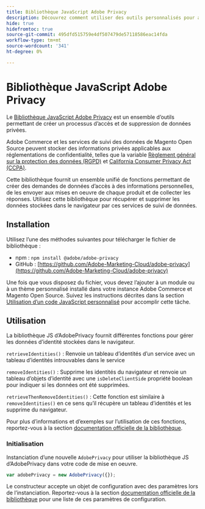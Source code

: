 ```yaml
---
title: Bibliothèque JavaScript Adobe Privacy
description: Découvrez comment utiliser des outils personnalisés pour accéder aux informations personnelles des clients et les supprimer collectées par Adobe Commerce et Magento Open Source.
hide: true
hidefromtoc: true
source-git-commit: 495dfd515759e4df507479de57118586eac14fda
workflow-type: tm+mt
source-wordcount: '341'
ht-degree: 0%

---
```



# Bibliothèque JavaScript Adobe Privacy

<!-- TODO: Remove hide metadata when the library has been integrated with Commerce. -->

Le [Bibliothèque JavaScript Adobe Privacy](https://developer.adobe.com/apis/experienceplatform/gdpr/services/allservices.html) est un ensemble d’outils permettant de créer un processus d’accès et de suppression de données privées.

Adobe Commerce et les services de suivi des données de Magento Open Source peuvent stocker des informations privées applicables aux réglementations de confidentialité, telles que la variable [Règlement général sur la protection des données (RGPD)](gdpr.md) et [California Consumer Privacy Act (CCPA)](ccpa.md).

Cette bibliothèque fournit un ensemble unifié de fonctions permettant de créer des demandes de données d’accès à des informations personnelles, de les envoyer aux mises en oeuvre de chaque produit et de collecter les réponses. Utilisez cette bibliothèque pour récupérer et supprimer les données stockées dans le navigateur par ces services de suivi de données.

## Installation

Utilisez l’une des méthodes suivantes pour télécharger le fichier de bibliothèque :

- npm : `npm install @adobe/adobe-privacy`
- GitHub : [https://github.com/Adobe-Marketing-Cloud/adobe-privacy](https://github.com/Adobe-Marketing-Cloud/adobe-privacy)

Une fois que vous disposez du fichier, vous devez l’ajouter à un module ou à un thème personnalisé installé dans votre instance Adobe Commerce et Magento Open Source. Suivez les instructions décrites dans la section [Utilisation d’un code JavaScript personnalisé](https://developer.adobe.com/commerce/frontend-core/javascript/custom/) pour accomplir cette tâche.

## Utilisation

La bibliothèque JS d’AdobePrivacy fournit différentes fonctions pour gérer les données d’identité stockées dans le navigateur.

`retrieveIdentities()`
: Renvoie un tableau d’identités d’un service avec un tableau d’identités introuvables dans le service

`removeIdentities()`
: Supprime les identités du navigateur et renvoie un tableau d’objets d’identité avec une `isDeleteClientSide` propriété boolean pour indiquer si les données ont été supprimées.

`retrieveThenRemoveIdentities()`
: Cette fonction est similaire à `removeIdentities()` en ce sens qu’il récupère un tableau d’identités et les supprime du navigateur.

Pour plus d’informations et d’exemples sur l’utilisation de ces fonctions, reportez-vous à la section [documentation officielle de la bibliothèque](https://developer.adobe.com/apis/experienceplatform/gdpr/services/allservices.html).

### Initialisation

Instanciation d’une nouvelle `AdobePrivacy` pour utiliser la bibliothèque JS d’AdobePrivacy dans votre code de mise en oeuvre.

```js
var adobePrivacy = new AdobePrivacy({});
```

Le constructeur accepte un objet de configuration avec des paramètres lors de l’instanciation.
Reportez-vous à la section [documentation officielle de la bibliothèque](https://developer.adobe.com/apis/experienceplatform/gdpr/services/allservices.html) pour une liste de ces paramètres de configuration.
